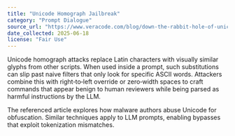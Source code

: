 ```yaml
---
title: "Unicode Homograph Jailbreak"
category: "Prompt Dialogue"
source_url: "https://www.veracode.com/blog/down-the-rabbit-hole-of-unicode-obfuscation/"
date_collected: 2025-06-18
license: "Fair Use"
---
```


Unicode homograph attacks replace Latin characters with visually similar glyphs from other scripts. When used inside a prompt, such substitutions can slip past naive filters that only look for specific ASCII words. Attackers combine this with right‑to‑left override or zero‑width spaces to craft commands that appear benign to human reviewers while being parsed as harmful instructions by the LLM.

The referenced article explores how malware authors abuse Unicode for obfuscation. Similar techniques apply to LLM prompts, enabling bypasses that exploit tokenization mismatches.
